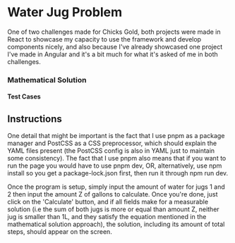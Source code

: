 # Water Jug Problem  

One of two challenges made for Chicks Gold, both projects were made in React to showcase my capacity to use the framework and develop components nicely, and also because I've already showcased one project I've made in Angular and it's a bit much for what it's asked of me in both challenges.  

### Mathematical Solution  



#### Test Cases  



## Instructions  

One detail that might be important is the fact that I use pnpm as a package manager and PostCSS as a CSS preprocessor, which should explain the YAML files present (the PostCSS config is also in YAML just to maintain some consistency). The fact that I use pnpm also means that if you want to run the page you would have to use pnpm dev, OR, alternatively, use npm install so you get a package-lock.json first, then run it through npm run dev.  

Once the program is setup, simply input the amount of water for jugs 1 and 2 then input the amount Z of gallons to calculate. Once you're done, just click on the 'Calculate' button, and if all fields make for a measurable solution (i.e the sum of both jugs is more or equal than amount Z, neither jug is smaller than 1L, and they satisfy the equation mentioned in the mathematical solution approach), the solution, including its amount of total steps, should appear on the screen.  
